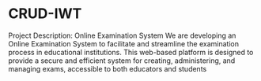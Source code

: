 # CRUD-IWT
Project Description: Online Examination System  We are developing an Online Examination System to facilitate and streamline the examination process in educational institutions. This web-based platform is designed to provide a secure and efficient system for creating, administering, and managing exams, accessible to both educators and students
